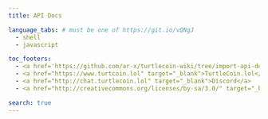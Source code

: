 ```yaml
---
title: API Docs

language_tabs: # must be one of https://git.io/vQNgJ
  - shell
  - javascript

toc_footers:
  - <a href='https://github.com/ar-x/turtlecoin-wiki/tree/import-api-docs/api' target='_blank'>Edit this on GitHub</a>
  - <a href="https://www.turtcoin.lol" target="_blank">TurtleCoin.lol</a>
  - <a href="http://chat.turtlecoin.lol" target="_blank">Discord</a>
  - <a href="http://creativecommons.org/licenses/by-sa/3.0/" target="_blank"><img src="/images/cc-by-sa.png" alt="Creative Commons Attribution Share Alike" class="img-license"></a>

search: true
---
```

